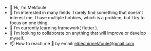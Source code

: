 - 👋 Hi, I’m Mekfoule
- 👀 I’m interested in many fields.
  I rarely find something that doesn't interest me.
  I have multiple hobbies, which is a problem,
  but I try to focus on one thing.
- 🌱 I’m currently learning framework( flutter ).
- 💞️ I’m looking to collaborate on anything that will improve or develop myself.
- 📫 How to reach me 🤍 by email: elbechirmekfoule@gmail.com

<!---
MekfouleElbechir/MekfouleElbechir is a ✨ special ✨ repository because its `README.md` (this file) appears on your GitHub profile.
You can click the Preview link to take a look at your changes.
--->

